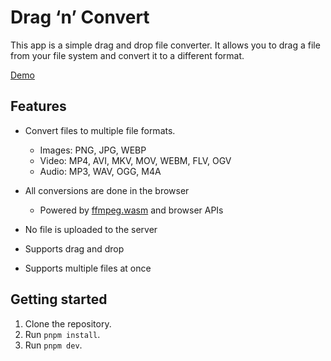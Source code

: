 # Drag ‘n’ Convert

This app is a simple drag and drop file converter. It allows you to drag a file from your file system and convert it to a different format.

[Demo](https://dragnconvert.j0h.dev/)

## Features

- Convert files to multiple file formats.
  - Images: PNG, JPG, WEBP
  - Video: MP4, AVI, MKV, MOV, WEBM, FLV, OGV
  - Audio: MP3, WAV, OGG, M4A

- All conversions are done in the browser
  - Powered by [ffmpeg.wasm](https://github.com/ffmpegwasm/ffmpeg.wasm) and browser APIs
- No file is uploaded to the server
- Supports drag and drop
- Supports multiple files at once

## Getting started

1. Clone the repository.
2. Run `pnpm install`.
3. Run `pnpm dev`.

